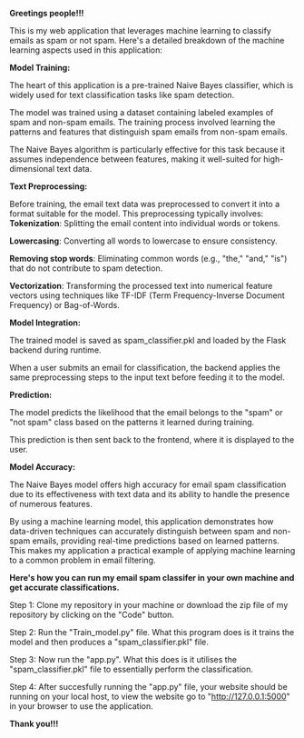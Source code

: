 **Greetings people!!!**

This is my web application that leverages machine learning to classify emails as spam or not spam. Here's a detailed breakdown of the machine learning aspects used in this application:

**Model Training:**

The heart of this application is a pre-trained Naive Bayes classifier, which is widely used for text classification tasks like spam detection.

The model was trained using a dataset containing labeled examples of spam and non-spam emails. The training process involved learning the patterns and features that distinguish spam emails from non-spam emails.

The Naive Bayes algorithm is particularly effective for this task because it assumes independence between features, making it well-suited for high-dimensional text data.

**Text Preprocessing:**

Before training, the email text data was preprocessed to convert it into a format suitable for the model. This preprocessing typically involves:
**Tokenization**: Splitting the email content into individual words or tokens.

**Lowercasing**: Converting all words to lowercase to ensure consistency.

**Removing stop words**: Eliminating common words (e.g., "the," "and," "is") that do not contribute to spam detection.

**Vectorization**: Transforming the processed text into numerical feature vectors using techniques like TF-IDF (Term Frequency-Inverse Document Frequency) or Bag-of-Words.

**Model Integration:**

The trained model is saved as spam_classifier.pkl and loaded by the Flask backend during runtime.

When a user submits an email for classification, the backend applies the same preprocessing steps to the input text before feeding it to the model.

**Prediction:**

The model predicts the likelihood that the email belongs to the "spam" or "not spam" class based on the patterns it learned during training.

This prediction is then sent back to the frontend, where it is displayed to the user.

**Model Accuracy:**

The Naive Bayes model offers high accuracy for email spam classification due to its effectiveness with text data and its ability to handle the presence of numerous features.

By using a machine learning model, this application demonstrates how data-driven techniques can accurately distinguish between spam and non-spam emails, providing real-time predictions based on learned patterns. This makes my application a practical example of applying machine learning to a common problem in email filtering.


**Here's how you can run my email spam classifer in your own machine and get accurate classifications.**

Step 1: Clone my repository in your machine or download the zip file of my repository by clicking on the "Code" button.

Step 2: Run the "Train_model.py" file. What this program does is it trains the model and then produces a "spam_classifier.pkl" file.

Step 3: Now run the "app.py". What this does is it utilises the "spam_classifier.pkl" file to essentially perform the classification.

Step 4: After succesfully running the "app.py" file, your website should be running on your local host, to view the website go to "http://127.0.0.1:5000" in your browser to use the application.

**Thank you!!!**
